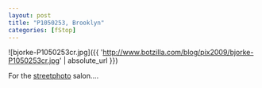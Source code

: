 ```yaml
---
layout: post
title: "P1050253, Brooklyn"
categories: [fStop]
---
```



![bjorke-P1050253cr.jpg]({{ 'http://www.botzilla.com/blog/pix2009/bjorke-P1050253cr.jpg' | absolute_url }})


For the <a href="http://www.streetphoto.info">streetphoto</a> salon....
